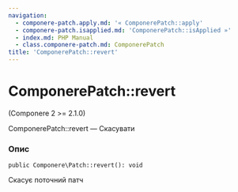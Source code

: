 ```yaml
---
navigation:
  - componere-patch.apply.md: '« ComponerePatch::apply'
  - componere-patch.isapplied.md: 'ComponerePatch::isApplied »'
  - index.md: PHP Manual
  - class.componere-patch.md: ComponerePatch
title: 'ComponerePatch::revert'
---
```

# ComponerePatch::revert

(Componere 2 >= 2.1.0)

ComponerePatch::revert — Скасувати

### Опис

```methodsynopsis
public Componere\Patch::revert(): void
```

Скасує поточний патч
